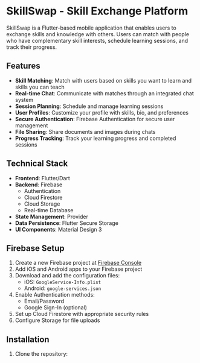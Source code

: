 # SkillSwap - Skill Exchange Platform

SkillSwap is a Flutter-based mobile application that enables users to exchange skills and knowledge with others. Users can match with people who have complementary skill interests, schedule learning sessions, and track their progress.

## Features

- **Skill Matching**: Match with users based on skills you want to learn and skills you can teach
- **Real-time Chat**: Communicate with matches through an integrated chat system
- **Session Planning**: Schedule and manage learning sessions
- **User Profiles**: Customize your profile with skills, bio, and preferences
- **Secure Authentication**: Firebase Authentication for secure user management
- **File Sharing**: Share documents and images during chats
- **Progress Tracking**: Track your learning progress and completed sessions

## Technical Stack

- **Frontend**: Flutter/Dart
- **Backend**: Firebase
  - Authentication
  - Cloud Firestore
  - Cloud Storage
  - Real-time Database
- **State Management**: Provider
- **Data Persistence**: Flutter Secure Storage
- **UI Components**: Material Design 3

## Firebase Setup

1. Create a new Firebase project at [Firebase Console](https://console.firebase.google.com/)
2. Add iOS and Android apps to your Firebase project
3. Download and add the configuration files:
   - iOS: `GoogleService-Info.plist`
   - Android: `google-services.json`
4. Enable Authentication methods:
   - Email/Password
   - Google Sign-In (optional)
5. Set up Cloud Firestore with appropriate security rules
6. Configure Storage for file uploads

## Installation

1. Clone the repository:
